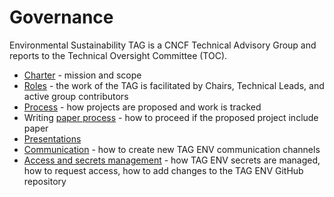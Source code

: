 # Governance

Environmental Sustainability TAG is a CNCF Technical Advisory Group and reports to the Technical Oversight Committee (TOC).

* [Charter](../charter.md) - mission and scope
* [Roles](roles.md) - the work of the TAG is facilitated by Chairs, Technical Leads, and active group contributors
* [Process](process.md) - how projects are proposed and work is tracked
* Writing [paper process](paper-process.md) - how to proceed if the proposed project include paper
* [Presentations](presentations.md)
* [Communication](communication-channels.md) - how to create new TAG ENV communication channels
* [Access and secrets management](access-management.md) - how TAG ENV secrets are managed, how to request access, how to add changes to the TAG ENV GitHub repository
